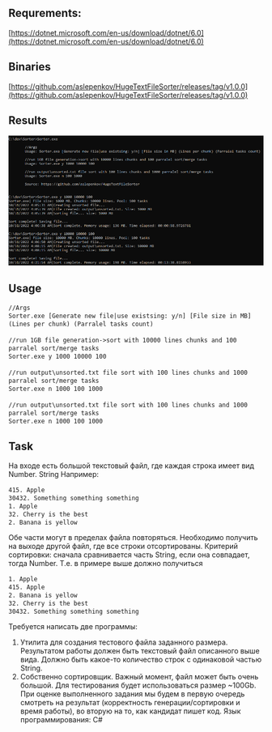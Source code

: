 ## Requrements:

[https://dotnet.microsoft.com/en-us/download/dotnet/6.0](https://dotnet.microsoft.com/en-us/download/dotnet/6.0)

## Binaries

[https://github.com/aslepenkov/HugeTextFileSorter/releases/tag/v1.0.0](https://github.com/aslepenkov/HugeTextFileSorter/releases/tag/v1.0.0)

## Results

![](demo/demo.png?raw=true)

## Usage

```
//Args
Sorter.exe [Generate new file|use existsing: y/n] [File size in MB] (Lines per chunk) (Parralel tasks count)

//run 1GB file generation->sort with 10000 lines chunks and 100 parralel sort/merge tasks
Sorter.exe y 1000 10000 100

//run output\unsorted.txt file sort with 100 lines chunks and 1000 parralel sort/merge tasks
Sorter.exe n 1000 100 1000

//run output\unsorted.txt file sort with 100 lines chunks and 1000 parralel sort/merge tasks
Sorter.exe n 1000 100 1000
```
## Task

На входе есть большой текстовый файл, где каждая строка имеет вид Number. String
Например:

```
415. Apple
30432. Something something something
1. Apple
32. Cherry is the best
2. Banana is yellow
```

Обе части могут в пределах файла повторяться. Необходимо получить на выходе другой файл, где
все строки отсортированы. Критерий сортировки: сначала сравнивается часть String, если она
совпадает, тогда Number.
Т.е. в примере выше должно получиться

```
1. Apple
415. Apple
2. Banana is yellow
32. Cherry is the best
30432. Something something something
```

Требуется написать две программы:

1. Утилита для создания тестового файла заданного размера. Результатом работы должен быть
текстовый файл описанного выше вида. Должно быть какое-то количество строк с одинаковой
частью String.
2. Собственно сортировщик. Важный момент, файл может быть очень большой. Для тестирования
будет использоваться размер \~100Gb.
При оценке выполненного задания мы будем в первую очередь смотреть на результат
(корректность генерации/сортировки и время работы), во вторую на то, как кандидат пишет код.
Язык программирования: C#
